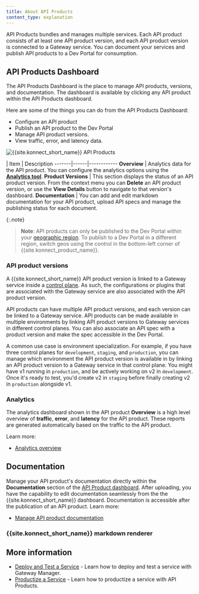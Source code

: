 ```yaml
---
title: About API Products
content_type: explanation
---
```


API Products bundles and manages multiple services. Each API product consists of at least one API product version, and each API product version is connected to a Gateway service. You can document your services and publish API products to a Dev Portal for consumption.



## API Products Dashboard

The API Products Dashboard is the place to manage API products, versions, and documentation. The dashboard is available by clicking any API product within the API Products dashboard. 

Here are some of the things you can do from the API Products Dashboard: 

* Configure an API product
* Publish an API product to the Dev Portal
* Manage API product versions. 
* View traffic, error, and latency data. 


![{{site.konnect_short_name}} API Products](/assets/images/products/konnect/api-products/api-products-manage.png)


| Item | Description
-------|------|------------
**Overview** | Analytics data for the API product. You can configure the analytics options using the [**Analytics tool**](/konnect/analytics/).
**Product Versions** | This section displays the status of an API product version. From the context menu you can **Delete** an API product version, or use the **View Details** button to navigate to that version's dashboard. 
**Documentation** | You can add and edit markdown documentation for your API product, upload API specs and manage the publishing status for each document. 

{:.note}
> **Note**: API products can only be published to the Dev Portal within your [geographic region](/konnect/geo). To publish to a Dev Portal in a different region, switch geos using the control in the bottom-left corner of {{site.konnect_product_name}}.

### API product versions

A {{site.konnect_short_name}} API product version is linked to a Gateway service inside a [control plane](/konnect/gateway-manager/#control-planes). As such, the configurations or plugins that are associated with the Gateway service are also associated with the API product version. 

API products can have multiple API product versions, and each version can be linked to a Gateway service. API products can be made available in multiple environments by linking API product versions to Gateway services in different control planes. You can also associate an API spec with a product version and make the spec accessible in the Dev Portal.

A common use case is environment specialization.
For example, if you have three control planes for `development`, `staging`, and
`production`, you can manage which environment the API product version is available in by
linking an API product version to a Gateway service in that control plane. You might have v1 running
in `production`, and be actively working on v2 in `development`. Once it's
ready to test, you'd create v2 in `staging` before finally creating v2 in
`production` alongside v1.


### Analytics

The analytics dashboard shown in the API product **Overview** is a high level overview of **traffic**, **error**, and **latency** for the API product. These reports are generated automatically based on the traffic to the API product. 

Learn more: 

* [Analytics overview](/konnect/analytics/)

## Documentation

Manage your API product's documentation directly within the **Documentation** section of the [API Product dashboard](https://cloud.konghq.com/api-products/). After uploading, you have the capability to edit documentation seamlessly from the the {{site.konnect_short_name}} dashboard. Documentation is accessible after the publication of an API product.
Learn more: 


* [Manage API product documentation](/konnect/api-products/service-documentation/)


### {{site.konnect_short_name}} markdown renderer

## More information

* [Deploy and Test a Service](/konnect/getting-started/add-api) - Learn how to deploy and test a service with Gateway Manager.
* [Productize a Service](/konnect/getting-started/productize-service/) - Learn how to productize a service with API Products.